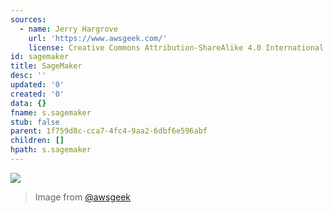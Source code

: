 ```yaml
---
sources:
  - name: Jerry Hargrove
    url: 'https://www.awsgeek.com/'
    license: Creative Commons Attribution-ShareAlike 4.0 International License
id: sagemaker
title: SageMaker
desc: ''
updated: '0'
created: '0'
data: {}
fname: s.sagemaker
stub: false
parent: 1f759d8c-cca7-4fc4-9aa2-6dbf6e596abf
children: []
hpath: s.sagemaker
---
```

![](/assets/images/Amazon-SageMaker_en.jpg)

> Image from [@awsgeek](https://www.awsgeek.com/Amazon-SageMaker/)
